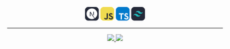 <div id="header" align="center">
  <div id="techs">
    <img width="32" height="32" src="https://github.com/tandpfun/skill-icons/blob/main/icons/NextJS-Dark.svg" alt="NextJS Badge"/>
    <img width="32" height="32" src="https://github.com/tandpfun/skill-icons/blob/main/icons/JavaScript.svg" alt="JavaScript Badge"/>
    <img width="32" height="32" src="https://github.com/tandpfun/skill-icons/blob/main/icons/TypeScript.svg" alt="TypeScript Badge"/>
    <img width="32" height="32" src="https://github.com/tandpfun/skill-icons/blob/main/icons/TailwindCSS-Dark.svg" alt="Tailwind Badge"/>
  </div> 
</div>

---

<div align="center">
  <a href="https://github.com/okiin">
  <img height="170em"src="https://github-readme-stats-sigma-five.vercel.app/api?username=okiin&show_icons=true&theme=dark&include_all_commits=true&count_private=true&hide_border=true"/> 
  <img height="170em"src="https://github-readme-stats-sigma-five.vercel.app/api/top-langs/?username=LucasCintra10&layout=compact&langs_count=&theme=dark&hide_border=true"/>
</div>
